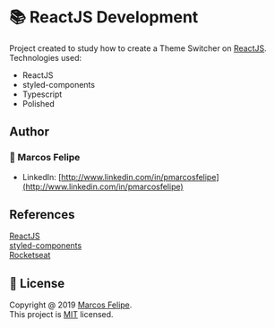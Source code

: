 # :books: ReactJS Development

Project created to study how to create a Theme Switcher on [ReactJS](https://pt-br.reactjs.org/).<br>
Technologies used:

- ReactJS
- styled-components
- Typescript
- Polished

## Author

### :bust_in_silhouette: Marcos Felipe

- LinkedIn: [http://www.linkedin.com/in/pmarcosfelipe](http://www.linkedin.com/in/pmarcosfelipe)

## References

[ReactJS](https://pt-br.reactjs.org/)<br>
[styled-components](https://styled-components.com/)<br>
[Rocketseat](https://www.youtube.com/watch?v=ngVU74daJ8Y)<br>

## :pencil: License

Copyright @ 2019 [Marcos Felipe](http://www.linkedin.com/in/pmarcosfelipe).<br>
This project is [MIT](https://choosealicense.com/licenses/mit/) licensed.
